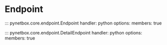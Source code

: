 # Endpoint

::: pynetbox.core.endpoint.Endpoint
    handler: python
    options:
        members: true

::: pynetbox.core.endpoint.DetailEndpoint
    handler: python
    options:
        members: true 